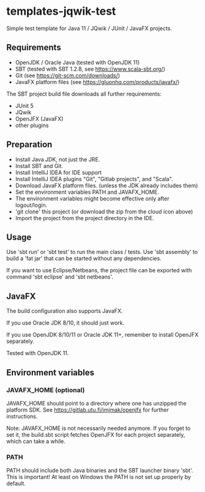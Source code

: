 # templates-jqwik-test

Simple test template for Java 11 / JQwik / JUnit / JavaFX projects.

## Requirements

 - OpenJDK / Oracle Java (tested with OpenJDK 11)
 - SBT (tested with SBT 1.2.8, see https://www.scala-sbt.org/)
 - Git (see https://git-scm.com/downloads/)
 - JavaFX platform files (see https://gluonhq.com/products/javafx/)

The SBT project build file downloads all further requirements:
  - JUnit 5
  - JQwik
  - OpenJFX (JavaFX)
  - other plugins

## Preparation

 - Install Java JDK, not just the JRE.
 - Install SBT and Git.
 - Install IntelliJ IDEA for IDE support
 - Install IntelliJ IDEA plugins "Git", "Gitlab projects", and "Scala".
 - Download JavaFX platform files. (unless the JDK already includes them)
 - Set the environment variables PATH and JAVAFX_HOME.
 - The environment variables might become effective only after logout/login.
 - 'git clone' this project (or download the zip from the cloud icon above)
 - Import the project from the project directory in the IDE.

## Usage

Use 'sbt run' or 'sbt test' to run the main class / tests.
Use 'sbt assembly' to build a 'fat jar' that can be started
without any dependencies.

If you want to use Eclipse/Netbeans, the project file can be exported
with command 'sbt eclipse' and 'sbt netbeans'.

## JavaFX

The build configuration also supports JavaFX.

If you use Oracle JDK 8/10, it should just work.

If you use OpenJDK 8/10/11 or Oracle JDK 11+, remember to install
OpenJFX separately.

Tested with OpenJDK 11.

## Environment variables

### JAVAFX_HOME (optional)

JAVAFX_HOME should point to a directory where one has unzipped
the platform SDK. See https://gitlab.utu.fi/jmjmak/openjfx for
further instructions.

Note: JAVAFX_HOME is not necessarily needed anymore. If you
forget to set it, the build.sbt script fetches OpenJFX for each
project separately, which can take a while.

### PATH

PATH should include both Java binaries and the SBT launcher binary
'sbt'. This is important! At least on Windows the PATH is not set
up properly by default.
